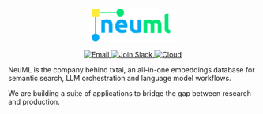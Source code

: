 <p align="center">
    <a href="https://neuml.com"><img src="https://raw.githubusercontent.com/neuml/.github/master/profile/logo.png"></a>
</p>

<p align="center">
    <a href="mailto:info@neuml.com">
        <img src="https://img.shields.io/badge/email-contact-03a9f4" alt="Email">
    </a>
    <a href="https://join.slack.com/t/txtai/shared_invite/zt-1cagya4yf-DQeuZbd~aMwH5pckBU4vPg">
        <img src="https://img.shields.io/badge/slack-join-ffeb3b?style=flat&logo=slack&logocolor=white" alt="Join Slack"/>
    </a>
    <a href="https://txtai.cloud">
        <img src="https://img.shields.io/badge/cloud-preview-00e676" alt="Cloud"/>
    </a>
</p>

<p>
NeuML is the company behind txtai, an all-in-one embeddings database for semantic search, LLM orchestration and language model workflows.
</p>

<p>
We are building a suite of applications to bridge the gap between research and production.
</p>

